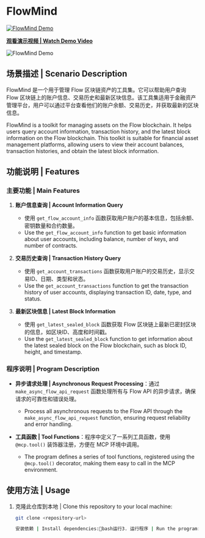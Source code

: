 # FlowMind

[![FlowMind Demo](https://img.shields.io/badge/Demo-YouTube-red)](https://youtu.be/EHca03gn3Z0?si=IhtJUZpAiebwvvr9)

**[观看演示视频 | Watch Demo Video](https://youtu.be/EHca03gn3Z0?si=IhtJUZpAiebwvvr9)**

![FlowMind Demo](https://img.youtube.com/vi/EHca03gn3Z0/0.jpg)

## 场景描述 | Scenario Description

FlowMind 是一个用于管理 Flow 区块链资产的工具集。它可以帮助用户查询 Flow 区块链上的账户信息、交易历史和最新区块信息。该工具集适用于金融资产管理平台，用户可以通过平台查看他们的账户余额、交易历史，并获取最新的区块信息。

FlowMind is a toolkit for managing assets on the Flow blockchain. It helps users query account information, transaction history, and the latest block information on the Flow blockchain. This toolkit is suitable for financial asset management platforms, allowing users to view their account balances, transaction histories, and obtain the latest block information.

## 功能说明 | Features

### 主要功能 | Main Features

1. **账户信息查询 | Account Information Query**
   - 使用 `get_flow_account_info` 函数获取用户账户的基本信息，包括余额、密钥数量和合约数量。
   - Use the `get_flow_account_info` function to get basic information about user accounts, including balance, number of keys, and number of contracts.

2. **交易历史查询 | Transaction History Query**
   - 使用 `get_account_transactions` 函数获取用户账户的交易历史，显示交易ID、日期、类型和状态。
   - Use the `get_account_transactions` function to get the transaction history of user accounts, displaying transaction ID, date, type, and status.

3. **最新区块信息 | Latest Block Information**
   - 使用 `get_latest_sealed_block` 函数获取 Flow 区块链上最新已密封区块的信息，如区块ID、高度和时间戳。
   - Use the `get_latest_sealed_block` function to get information about the latest sealed block on the Flow blockchain, such as block ID, height, and timestamp.

### 程序说明 | Program Description

- **异步请求处理 | Asynchronous Request Processing**：通过 `make_async_flow_api_request` 函数处理所有与 Flow API 的异步请求，确保请求的可靠性和错误处理。
  - Process all asynchronous requests to the Flow API through the `make_async_flow_api_request` function, ensuring request reliability and error handling.
  
- **工具函数 | Tool Functions**：程序中定义了一系列工具函数，使用 `@mcp.tool()` 装饰器注册，方便在 MCP 环境中调用。
  - The program defines a series of tool functions, registered using the `@mcp.tool()` decorator, making them easy to call in the MCP environment.

## 使用方法 | Usage

1. 克隆此仓库到本地 | Clone this repository to your local machine:
   ```bash
   git clone <repository-url>

   安装依赖 | Install dependencies:bash运行3. 运行程序 | Run the program:bash运行贡献 | Contribution欢迎贡献代码！请提交 Pull Request 或报告 Issue。Contributions are welcome! Please submit Pull Requests or report Issues.许可证 | License本项目采用 MIT 许可证。This project is licensed under the MIT License.MCP 配置 | MCP Configuration以下是 FlowMind 项目的 MCP 配置示例：Below is an example MCP configuration for the FlowMind project:json,收起代码